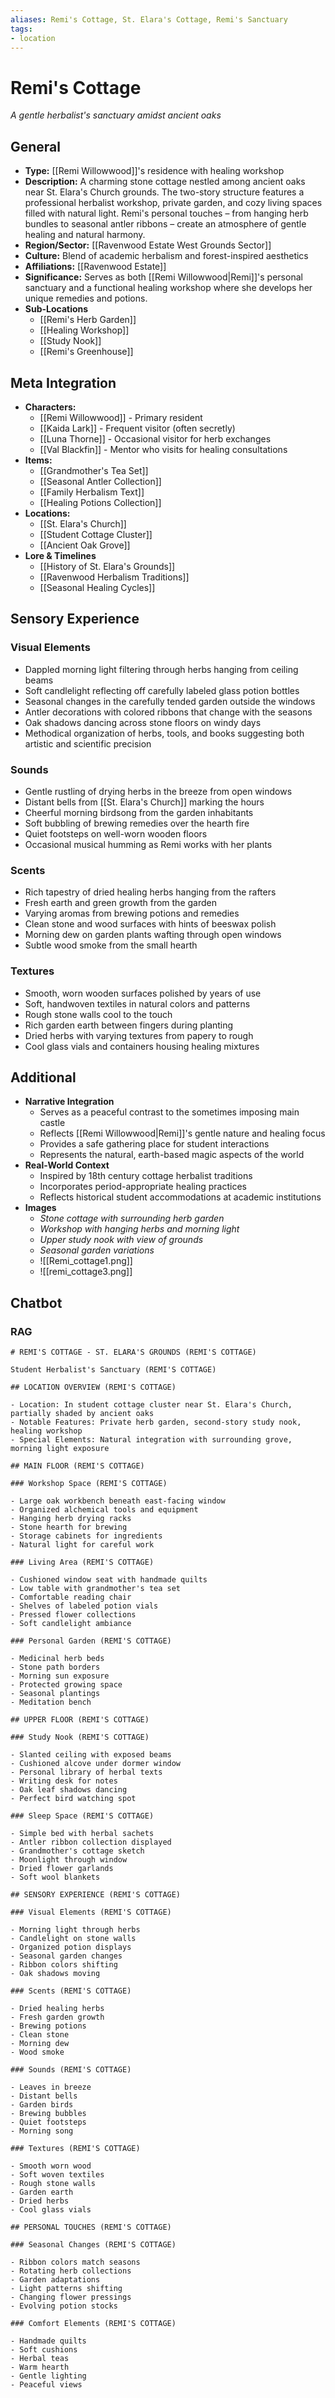 ```yaml
---
aliases: Remi's Cottage, St. Elara's Cottage, Remi's Sanctuary
tags: 
- location
---
```

# Remi's Cottage
*A gentle herbalist's sanctuary amidst ancient oaks*

## General

- **Type:** [[Remi Willowwood]]'s residence with healing workshop 
- **Description:** A charming stone cottage nestled among ancient oaks near St. Elara's Church grounds. The two-story structure features a professional herbalist workshop, private garden, and cozy living spaces filled with natural light. Remi's personal touches – from hanging herb bundles to seasonal antler ribbons – create an atmosphere of gentle healing and natural harmony.
- **Region/Sector:** [[Ravenwood Estate West Grounds Sector]]
- **Culture:** Blend of academic herbalism and forest-inspired aesthetics 
- **Affiliations:** [[Ravenwood Estate]]
- **Significance:** Serves as both [[Remi Willowwood|Remi]]'s personal sanctuary and a functional healing workshop where she develops her unique remedies and potions.
- **Sub-Locations**
	- [[Remi's Herb Garden]]
	- [[Healing Workshop]]
	- [[Study Nook]]
	- [[Remi's Greenhouse]]

## Meta Integration

- **Characters:**
	- [[Remi Willowwood]] - Primary resident
	- [[Kaida Lark]] - Frequent visitor (often secretly)
	- [[Luna Thorne]] - Occasional visitor for herb exchanges
	- [[Val Blackfin]] - Mentor who visits for healing consultations
- **Items:**
	- [[Grandmother's Tea Set]]
	- [[Seasonal Antler Collection]]
	- [[Family Herbalism Text]]
	- [[Healing Potions Collection]]
- **Locations:** 
	- [[St. Elara's Church]]
	- [[Student Cottage Cluster]]
	- [[Ancient Oak Grove]]
- **Lore & Timelines**
	- [[History of St. Elara's Grounds]]
	- [[Ravenwood Herbalism Traditions]]
	- [[Seasonal Healing Cycles]]

## Sensory Experience

### Visual Elements

- Dappled morning light filtering through herbs hanging from ceiling beams
- Soft candlelight reflecting off carefully labeled glass potion bottles
- Seasonal changes in the carefully tended garden outside the windows
- Antler decorations with colored ribbons that change with the seasons
- Oak shadows dancing across stone floors on windy days
- Methodical organization of herbs, tools, and books suggesting both artistic and scientific precision

### Sounds

- Gentle rustling of drying herbs in the breeze from open windows
- Distant bells from [[St. Elara's Church]] marking the hours
- Cheerful morning birdsong from the garden inhabitants
- Soft bubbling of brewing remedies over the hearth fire
- Quiet footsteps on well-worn wooden floors
- Occasional musical humming as Remi works with her plants

### Scents

- Rich tapestry of dried healing herbs hanging from the rafters
- Fresh earth and green growth from the garden
- Varying aromas from brewing potions and remedies
- Clean stone and wood surfaces with hints of beeswax polish
- Morning dew on garden plants wafting through open windows
- Subtle wood smoke from the small hearth

### Textures

- Smooth, worn wooden surfaces polished by years of use
- Soft, handwoven textiles in natural colors and patterns
- Rough stone walls cool to the touch
- Rich garden earth between fingers during planting
- Dried herbs with varying textures from papery to rough
- Cool glass vials and containers housing healing mixtures

## Additional

- **Narrative Integration**
	- Serves as a peaceful contrast to the sometimes imposing main castle
	- Reflects [[Remi Willowwood|Remi]]'s gentle nature and healing focus
	- Provides a safe gathering place for student interactions
	- Represents the natural, earth-based magic aspects of the world
- **Real-World Context**
	- Inspired by 18th century cottage herbalist traditions
	- Incorporates period-appropriate healing practices
	- Reflects historical student accommodations at academic institutions
- **Images**
	- *Stone cottage with surrounding herb garden*
	- *Workshop with hanging herbs and morning light*
	- *Upper study nook with view of grounds*
	- *Seasonal garden variations*
	- ![[Remi_cottage1.png]]
	- ![[remi_cottage3.png]]


## Chatbot

### RAG

```
# REMI'S COTTAGE - ST. ELARA'S GROUNDS (REMI'S COTTAGE)

Student Herbalist's Sanctuary (REMI'S COTTAGE)

## LOCATION OVERVIEW (REMI'S COTTAGE)

- Location: In student cottage cluster near St. Elara's Church, partially shaded by ancient oaks
- Notable Features: Private herb garden, second-story study nook, healing workshop
- Special Elements: Natural integration with surrounding grove, morning light exposure

## MAIN FLOOR (REMI'S COTTAGE)

### Workshop Space (REMI'S COTTAGE)

- Large oak workbench beneath east-facing window
- Organized alchemical tools and equipment
- Hanging herb drying racks
- Stone hearth for brewing
- Storage cabinets for ingredients
- Natural light for careful work

### Living Area (REMI'S COTTAGE)

- Cushioned window seat with handmade quilts
- Low table with grandmother's tea set
- Comfortable reading chair
- Shelves of labeled potion vials
- Pressed flower collections
- Soft candlelight ambiance

### Personal Garden (REMI'S COTTAGE)

- Medicinal herb beds
- Stone path borders
- Morning sun exposure
- Protected growing space
- Seasonal plantings
- Meditation bench

## UPPER FLOOR (REMI'S COTTAGE)

### Study Nook (REMI'S COTTAGE)

- Slanted ceiling with exposed beams
- Cushioned alcove under dormer window
- Personal library of herbal texts
- Writing desk for notes
- Oak leaf shadows dancing
- Perfect bird watching spot

### Sleep Space (REMI'S COTTAGE)

- Simple bed with herbal sachets
- Antler ribbon collection displayed
- Grandmother's cottage sketch
- Moonlight through window
- Dried flower garlands
- Soft wool blankets

## SENSORY EXPERIENCE (REMI'S COTTAGE)

### Visual Elements (REMI'S COTTAGE)

- Morning light through herbs
- Candlelight on stone walls
- Organized potion displays
- Seasonal garden changes
- Ribbon colors shifting
- Oak shadows moving

### Scents (REMI'S COTTAGE)

- Dried healing herbs
- Fresh garden growth
- Brewing potions
- Clean stone
- Morning dew
- Wood smoke

### Sounds (REMI'S COTTAGE)

- Leaves in breeze
- Distant bells
- Garden birds
- Brewing bubbles
- Quiet footsteps
- Morning song

### Textures (REMI'S COTTAGE)

- Smooth worn wood
- Soft woven textiles
- Rough stone walls
- Garden earth
- Dried herbs
- Cool glass vials

## PERSONAL TOUCHES (REMI'S COTTAGE)

### Seasonal Changes (REMI'S COTTAGE)

- Ribbon colors match seasons
- Rotating herb collections
- Garden adaptations
- Light patterns shifting
- Changing flower pressings
- Evolving potion stocks

### Comfort Elements (REMI'S COTTAGE)

- Handmade quilts
- Soft cushions
- Herbal teas
- Warm hearth
- Gentle lighting
- Peaceful views
```